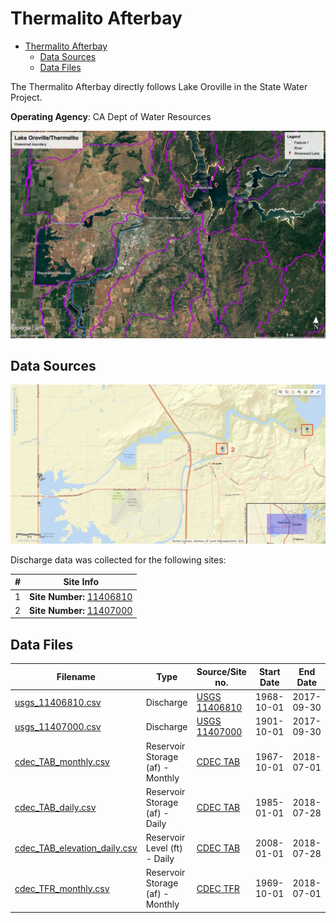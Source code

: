 # Thermalito Afterbay

- [Thermalito Afterbay](#thermalito-afterbay)
    - [Data Sources](#data-sources)
    - [Data Files](#data-files)

The Thermalito Afterbay directly follows Lake Oroville in the State Water Project.

**Operating Agency**: CA Dept of Water Resources

![Thermalito Watershed Boundary](images/thermalito_watershed_boundary.jpg)

## Data Sources

![Thermalio Afterbay Map](images/thermalito_usgs_map.png)

Discharge data was collected for the following sites:

| #   | Site Info                                                                                                |
| --- | -------------------------------------------------------------------------------------------------------- |
| 1   | **Site Number:** [11406810](https://waterdata.usgs.gov/nwis/inventory?agency_code=USGS&site_no=11406810) |
| 2   | **Site Number:** [11407000](https://waterdata.usgs.gov/nwis/inventory?agency_code=USGS&site_no=11407000) |

## Data Files

| Filename                                                     | Type                             | Source/Site no.                                                                              | Start Date | End Date   |
| ------------------------------------------------------------ | -------------------------------- | -------------------------------------------------------------------------------------------- | ---------- | ---------- |
| [usgs_11406810.csv](usgs_11406810.csv)                       | Discharge                        | [USGS 11406810](https://waterdata.usgs.gov/nwis/inventory?agency_code=USGS&site_no=11406810) | 1968-10-01 | 2017-09-30 |
| [usgs_11407000.csv](usgs_11407000.csv)                       | Discharge                        | [USGS 11407000](https://waterdata.usgs.gov/nwis/inventory?agency_code=USGS&site_no=11407000) | 1901-10-01 | 2017-09-30 |
| [cdec_TAB_monthly.csv](cdec_TAB_monthly.csv)                 | Reservoir Storage (af) - Monthly | [CDEC TAB](http://cdec.water.ca.gov/dynamicapp/staMeta?station_id=TAB)                       | 1967-10-01 | 2018-07-01 |
| [cdec_TAB_daily.csv](cdec_TAB_daily.csv)                     | Reservoir Storage (af) - Daily   | [CDEC TAB](http://cdec.water.ca.gov/dynamicapp/staMeta?station_id=TAB)                       | 1985-01-01 | 2018-07-28 |
| [cdec_TAB_elevation_daily.csv](cdec_TAB_elevation_daily.csv) | Reservoir Level (ft) - Daily     | [CDEC TAB](http://cdec.water.ca.gov/dynamicapp/staMeta?station_id=TAB)                       | 2008-01-01 | 2018-07-28 |
| [cdec_TFR_monthly.csv](cdec_TFR_monthly.csv)                 | Reservoir Storage (af) - Monthly | [CDEC TFR](http://cdec.water.ca.gov/dynamicapp/staMeta?station_id=TFR)                       | 1969-10-01 | 2018-07-01 |